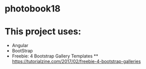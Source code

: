 # photobook18
# This project uses:
* Angular
* BootStrap
* Freebie: 4 Bootstrap Gallery Templates
** https://tutorialzine.com/2017/02/freebie-4-bootstrap-galleries
